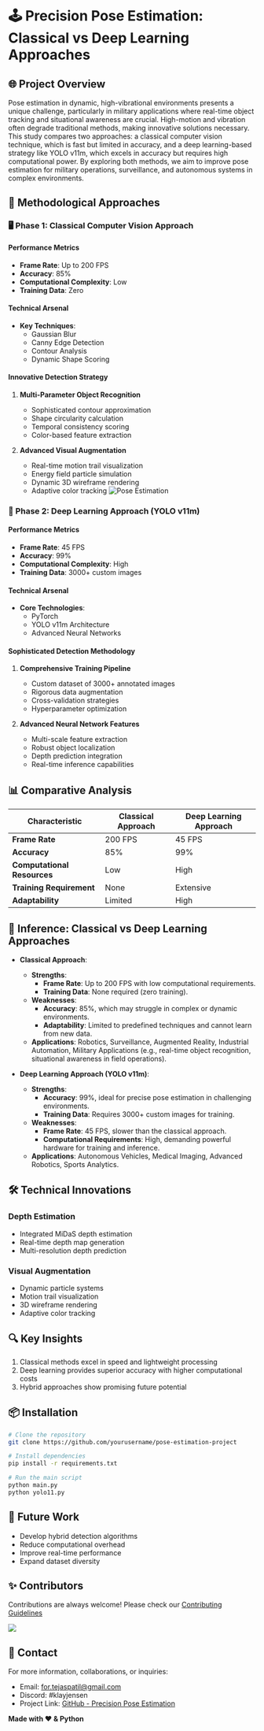 # 🕹️ Precision Pose Estimation: Classical vs Deep Learning Approaches

## 🌐 Project Overview

Pose estimation in dynamic, high-vibrational environments presents a unique challenge, particularly in military applications where real-time object tracking and situational awareness are crucial. High-motion and vibration often degrade traditional methods, making innovative solutions necessary. This study compares two approaches: a classical computer vision technique, which is fast but limited in accuracy, and a deep learning-based strategy like YOLO v11m, which excels in accuracy but requires high computational power. By exploring both methods, we aim to improve pose estimation for military operations, surveillance, and autonomous systems in complex environments.

## 🔬 Methodological Approaches

### 🖥️ Phase 1: Classical Computer Vision Approach

#### Performance Metrics
- **Frame Rate**: Up to 200 FPS
- **Accuracy**: 85%
- **Computational Complexity**: Low
- **Training Data**: Zero

#### Technical Arsenal
- **Key Techniques**:
  - Gaussian Blur
  - Canny Edge Detection
  - Contour Analysis
  - Dynamic Shape Scoring

#### Innovative Detection Strategy
1. **Multi-Parameter Object Recognition**
   - Sophisticated contour approximation
   - Shape circularity calculation
   - Temporal consistency scoring
   - Color-based feature extraction

2. **Advanced Visual Augmentation**
   - Real-time motion trail visualization
   - Energy field particle simulation
   - Dynamic 3D wireframe rendering
   - Adaptive color tracking
![Pose Estimation]()
### 🤖 Phase 2: Deep Learning Approach (YOLO v11m)

#### Performance Metrics
- **Frame Rate**: 45 FPS
- **Accuracy**: 99%
- **Computational Complexity**: High
- **Training Data**: 3000+ custom images

#### Technical Arsenal
- **Core Technologies**:
  - PyTorch
  - YOLO v11m Architecture
  - Advanced Neural Networks

#### Sophisticated Detection Methodology
1. **Comprehensive Training Pipeline**
   - Custom dataset of 3000+ annotated images
   - Rigorous data augmentation
   - Cross-validation strategies
   - Hyperparameter optimization

2. **Advanced Neural Network Features**
   - Multi-scale feature extraction
   - Robust object localization
   - Depth prediction integration
   - Real-time inference capabilities

## 📊 Comparative Analysis

| Characteristic | Classical Approach | Deep Learning Approach |
|---------------|--------------------|-----------------------|
| **Frame Rate** | 200 FPS | 45 FPS |
| **Accuracy** | 85% | 99% |
| **Computational Resources** | Low | High |
| **Training Requirement** | None | Extensive |
| **Adaptability** | Limited | High |

## 🧠 Inference: Classical vs Deep Learning Approaches

- **Classical Approach**:
  - **Strengths**:
    - **Frame Rate**: Up to 200 FPS with low computational requirements.
    - **Training Data**: None required (zero training).
  - **Weaknesses**:
    - **Accuracy**: 85%, which may struggle in complex or dynamic environments.
    - **Adaptability**: Limited to predefined techniques and cannot learn from new data.
  - **Applications**: Robotics, Surveillance, Augmented Reality, Industrial Automation, Military Applications (e.g., real-time object recognition, situational awareness in field operations).

- **Deep Learning Approach (YOLO v11m)**:
  - **Strengths**:
    - **Accuracy**: 99%, ideal for precise pose estimation in challenging environments.
    - **Training Data**: Requires 3000+ custom images for training.
  - **Weaknesses**:
    - **Frame Rate**: 45 FPS, slower than the classical approach.
    - **Computational Requirements**: High, demanding powerful hardware for training and inference.
  - **Applications**: Autonomous Vehicles, Medical Imaging, Advanced Robotics, Sports Analytics.

## 🛠️ Technical Innovations

### Depth Estimation
- Integrated MiDaS depth estimation
- Real-time depth map generation
- Multi-resolution depth prediction

### Visual Augmentation
- Dynamic particle systems
- Motion trail visualization
- 3D wireframe rendering
- Adaptive color tracking

## 🔍 Key Insights

1. Classical methods excel in speed and lightweight processing
2. Deep learning provides superior accuracy with higher computational costs
3. Hybrid approaches show promising future potential

## 📦 Installation

```bash
# Clone the repository
git clone https://github.com/yourusername/pose-estimation-project

# Install dependencies
pip install -r requirements.txt

# Run the main script
python main.py
python yolo11.py
```

## 📝 Future Work
- Develop hybrid detection algorithms
- Reduce computational overhead
- Improve real-time performance
- Expand dataset diversity

## ✨ Contributors

Contributions are always welcome! Please check our [Contributing Guidelines](/CONTRIBUTING.md)

<a href="https://github.com/tejas2510/Pose-Estimation-in-high-vibrational-systems/graphs/contributors">
  <img src="https://contrib.rocks/image?repo=tejas2510/Pose-Estimation-in-high-vibrational-systems" />
</a>

## 📧 Contact

For more information, collaborations, or inquiries:
- Email: [for.tejaspatil@gmail.com](mailto:for.tejaspatil@gmail.com)
- Discord: #klayjensen
- Project Link: [GitHub - Precision Pose Estimation](https://github.com/tejas2510/Pose-Estimation-in-high-vibrational-systems)

**Made with ❤️ & Python**
